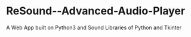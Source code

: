 # ReSound--Advanced-Audio-Player
A Web App built on Python3 and Sound Libraries of Python and Tkinter

